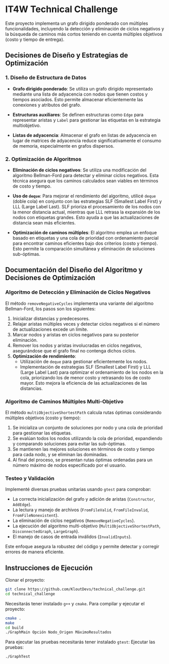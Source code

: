 # IT4W Technical Challenge

Este proyecto implementa un grafo dirigido ponderado con múltiples funcionalidades, incluyendo la detección y eliminación de ciclos negativos y la búsqueda de caminos más cortos teniendo en cuenta múltiples objetivos (costo y tiempo de entrega).

## Decisiones de Diseño y Estrategias de Optimización

### 1. Diseño de Estructura de Datos
- **Grafo dirigido ponderado**: Se utiliza un grafo dirigido representado mediante una lista de adyacencia con nodos que tienen costos y tiempos asociados. Esto permite almacenar eficientemente las conexiones y atributos del grafo.
  
- **Estructuras auxiliares**: Se definen estructuras como `Edge` para representar aristas y `Label` para gestionar las etiquetas en la estrategia multiobjetivo.

- **Listas de adyacencia**: Almacenar el grafo en listas de adyacencia en lugar de matrices de adyacencia reduce significativamente el consumo de memoria, especialmente en grafos dispersos.

### 2. Optimización de Algoritmos
- **Eliminación de ciclos negativos**: Se utiliza una modificación del algoritmo Bellman-Ford para detectar y eliminar ciclos negativos. Esta técnica asegura que los caminos calculados sean viables en términos de costo y tiempo.

- **Uso de `deque`**: Para mejorar el rendimiento del algoritmo, utilicé `deque` (doble cola) en conjunto con las estrategias SLF (Smallest Label First) y LLL (Large Label Last). SLF prioriza el procesamiento de los nodos con la menor distancia actual, mientras que LLL retrasa la expansión de los nodos con etiquetas grandes. Esto ayuda a que las actualizaciones de distancia sean más eficientes.

- **Optimización de caminos múltiples**: El algoritmo emplea un enfoque basado en etiquetas y una cola de prioridad con ordenamiento parcial para encontrar caminos eficientes bajo dos criterios (costo y tiempo). Esto permite la comparación simultánea y eliminación de soluciones sub-óptimas.


## Documentación del Diseño del Algoritmo y Decisiones de Optimización

### Algoritmo de Detección y Eliminación de Ciclos Negativos
El método `removeNegativeCycles` implementa una variante del algoritmo Bellman-Ford, los pasos son los siguientes:
1. Inicializar distancias y predecesores.
2. Relajar aristas múltiples veces y detectar ciclos negativos si el número de actualizaciones excede un límite.
3. Marcar nodos y aristas en ciclos negativos para su posterior eliminación.
4. Remover los nodos y aristas involucradas en ciclos negativos, asegurándose que el grafo final no contenga dichos ciclos.
5. **Optimización de rendimiento**:
    - Utilización de `deque` para gestionar eficientemente los nodos.
    - Implementación de estrategias SLF (Smallest Label First) y LLL (Large Label Last) para optimizar el ordenamiento de los nodos en la cola, priorizando los de menor costo y retrasando los de costo mayor. Esto mejora la eficiencia de las actualizaciones de las distancias.

### Algoritmo de Caminos Múltiples Multi-Objetivo
El método `multiObjectiveShortestPath` calcula rutas óptimas considerando múltiples objetivos (costo y tiempo):
1. Se inicializa un conjunto de soluciones por nodo y una cola de prioridad para gestionar las etiquetas.
2. Se evalúan todos los nodos utilizando la cola de prioridad, expandiendo y comparando soluciones para evitar las sub-óptimas.
3. Se mantienen las mejores soluciones en términos de costo y tiempo para cada nodo, y se eliminan las dominadas.
4. Al final del proceso, se presentan rutas óptimas ordenadas para un número máximo de nodos especificado por el usuario.

### Testeo y Validación
Implementé diversas pruebas unitarias usando `gtest` para comprobar:
- La correcta inicialización del grafo y adición de aristas (`Constructor`, `AddEdge`).
- La lectura y manejo de archivos (`FromFileValid`, `FromFileInvalid`, `FromFileNonexistent`).
- La eliminación de ciclos negativos (`RemoveNegativeCycles`).
- La ejecución del algoritmo multi-objetivo (`MultiObjectiveShortestPath`, `DisconnectedGraph`, `LargeGraph`).
- El manejo de casos de entrada inválidos (`InvalidInputs`).

Este enfoque asegura la robustez del código y permite detectar y corregir errores de manera eficiente.

## Instrucciones de Ejecución

Clonar el proyecto:

```sh
git clone https://github.com/KloutDevs/technical_challenge.git
cd technical_challenge
```

Necesitarás tener instalado `g++` y `cmake`.
Para compilar y ejecutar el proyecto:

```sh
cmake .
make
cd build
./GraphMain Opción Nodo_Origen MáximoResultados
```

Para ejecutar las pruebas necesitarás tener instalado `gtest`:
Ejecutar las pruebas:

```sh
./GraphTest
```
